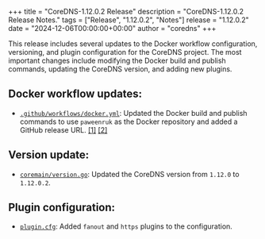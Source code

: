 +++
title = "CoreDNS-1.12.0.2 Release"
description = "CoreDNS-1.12.0.2 Release Notes."
tags = ["Release", "1.12.0.2", "Notes"]
release = "1.12.0.2"
date = "2024-12-06T00:00:00+00:00"
author = "coredns"
+++

This release includes several updates to the Docker workflow configuration, versioning, and plugin configuration for the CoreDNS project. The most important changes include modifying the Docker build and publish commands, updating the CoreDNS version, and adding new plugins.

## Docker workflow updates:
* [`.github/workflows/docker.yml`](diffhunk://#diff-3f5366f6d6df3ec1179e5efadc6f350bfa88eebf4e2da589b4d94ccb85ae5e94L25-R25): Updated the Docker build and publish commands to use `paweenruk` as the Docker repository and added a GitHub release URL. [[1]](diffhunk://#diff-3f5366f6d6df3ec1179e5efadc6f350bfa88eebf4e2da589b4d94ccb85ae5e94L25-R25) [[2]](diffhunk://#diff-3f5366f6d6df3ec1179e5efadc6f350bfa88eebf4e2da589b4d94ccb85ae5e94L34-R34)

## Version update:
* [`coremain/version.go`](diffhunk://#diff-179a1bdcf9fe4d4675e4cfe57406cb70b75de872afc69a2ae308ae4619a2741aL5-R5): Updated the CoreDNS version from `1.12.0` to `1.12.0.2`.

## Plugin configuration:
* [`plugin.cfg`](diffhunk://#diff-b4e59ee676115519545c5bedf117fdff14506f9429fa10214be69a1352a87e0fR75-R76): Added `fanout` and `https` plugins to the configuration.